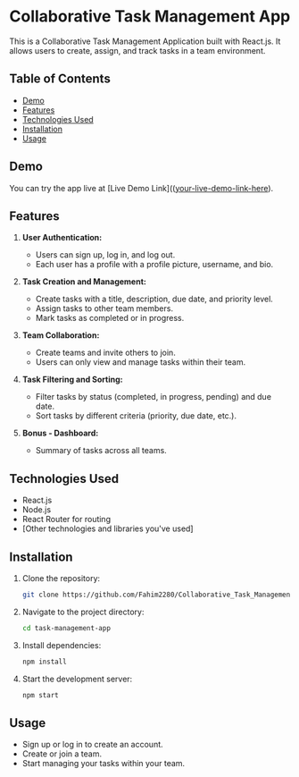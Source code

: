 # Collaborative Task Management App

This is a Collaborative Task Management Application built with React.js. It allows users to create, assign, and track tasks in a team environment.

## Table of Contents

- [Demo](#demo)
- [Features](#features)
- [Technologies Used](#technologies-used)
- [Installation](#installation)
- [Usage](#usage)

## Demo

You can try the app live at [Live Demo Link](([your-live-demo-link-here](https://sparkling-muffin-5cc9e1.netlify.app/signin?fbclid=IwAR12p7127aORzHhbyezfX3PMA5eWU-6n_A4KvgVzkLbrabkYCojuHLGYkwA)).

## Features

1. **User Authentication:**
   - Users can sign up, log in, and log out.
   - Each user has a profile with a profile picture, username, and bio.

2. **Task Creation and Management:**
   - Create tasks with a title, description, due date, and priority level.
   - Assign tasks to other team members.
   - Mark tasks as completed or in progress.

3. **Team Collaboration:**
   - Create teams and invite others to join.
   - Users can only view and manage tasks within their team.

4. **Task Filtering and Sorting:**
   - Filter tasks by status (completed, in progress, pending) and due date.
   - Sort tasks by different criteria (priority, due date, etc.).

5. **Bonus - Dashboard:**
   - Summary of tasks across all teams.

## Technologies Used

- React.js
- Node.js
- React Router for routing
- [Other technologies and libraries you've used]

## Installation

1. Clone the repository:

   ```bash
   git clone https://github.com/Fahim2280/Collaborative_Task_Management_App

2. Navigate to the project directory:

    ```bash
    cd task-management-app

3. Install dependencies:

   ```bash
   npm install

4. Start the development server:
    
   ```bash
   npm start

## Usage
- Sign up or log in to create an account.
- Create or join a team.
- Start managing your tasks within your team.   
